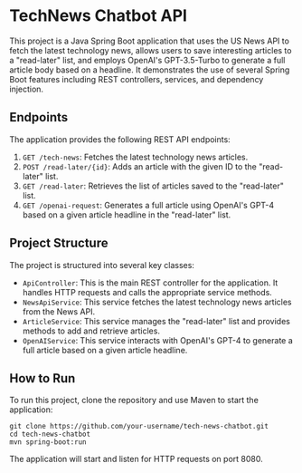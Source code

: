 # TechNews Chatbot API

This project is a Java Spring Boot application that uses the US News API to fetch the latest technology news, allows users to save interesting articles to a "read-later" list, and employs OpenAI's GPT-3.5-Turbo to generate a full article body based on a headline. It demonstrates the use of several Spring Boot features including REST controllers, services, and dependency injection.

## Endpoints

The application provides the following REST API endpoints:

1. `GET /tech-news`: Fetches the latest technology news articles.
2. `POST /read-later/{id}`: Adds an article with the given ID to the "read-later" list.
3. `GET /read-later`: Retrieves the list of articles saved to the "read-later" list.
4. `GET /openai-request`: Generates a full article using OpenAI's GPT-4 based on a given article headline in the "read-later" list.

## Project Structure

The project is structured into several key classes:

- `ApiController`: This is the main REST controller for the application. It handles HTTP requests and calls the appropriate service methods.
- `NewsApiService`: This service fetches the latest technology news articles from the News API.
- `ArticleService`: This service manages the "read-later" list and provides methods to add and retrieve articles.
- `OpenAIService`: This service interacts with OpenAI's GPT-4 to generate a full article based on a given article headline.

## How to Run

To run this project, clone the repository and use Maven to start the application:
```
git clone https://github.com/your-username/tech-news-chatbot.git
cd tech-news-chatbot
mvn spring-boot:run
```

The application will start and listen for HTTP requests on port 8080.

